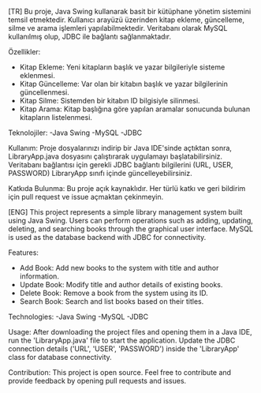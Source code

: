 [TR]
Bu proje, Java Swing kullanarak basit bir kütüphane yönetim sistemini temsil etmektedir. Kullanıcı arayüzü üzerinden kitap ekleme, güncelleme, silme ve arama işlemleri yapılabilmektedir. Veritabanı olarak MySQL kullanılmış olup, JDBC ile bağlantı sağlanmaktadır.

Özellikler:
- Kitap Ekleme: Yeni kitapların başlık ve yazar bilgileriyle sisteme eklenmesi.
- Kitap Güncelleme: Var olan bir kitabın başlık ve yazar bilgilerinin güncellenmesi.
- Kitap Silme: Sistemden bir kitabın ID bilgisiyle silinmesi.
- Kitap Arama: Kitap başlığına göre yapılan aramalar sonucunda bulunan kitapların listelenmesi.

Teknolojiler:
-Java Swing
-MySQL
-JDBC

Kullanım:
Proje dosyalarınızı indirip bir Java IDE'sinde açtıktan sonra, LibraryApp.java dosyasını çalıştırarak uygulamayı başlatabilirsiniz. Veritabanı bağlantısı için gerekli JDBC bağlantı bilgilerini (URL, USER, PASSWORD) LibraryApp sınıfı içinde güncelleyebilirsiniz.

Katkıda Bulunma:
Bu proje açık kaynaklıdır. Her türlü katkı ve geri bildirim için pull request ve issue açmaktan çekinmeyin.



[ENG]
This project represents a simple library management system built using Java Swing. Users can perform operations such as adding, updating, deleting, and searching books through the graphical user interface. MySQL is used as the database backend with JDBC for connectivity.

Features:
- Add Book: Add new books to the system with title and author information.
- Update Book: Modify title and author details of existing books.
- Delete Book: Remove a book from the system using its ID.
- Search Book: Search and list books based on their titles.


Technologies:
-Java Swing
-MySQL
-JDBC

Usage:
After downloading the project files and opening them in a Java IDE, run the 'LibraryApp.java' file to start the application. Update the JDBC connection details ('URL', 'USER', 'PASSWORD') inside the 'LibraryApp' class for database connectivity.

Contribution:
This project is open source. Feel free to contribute and provide feedback by opening pull requests and issues.
